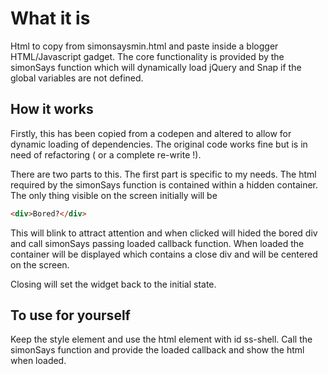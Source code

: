 # What it is

Html to copy from simonsaysmin.html and paste inside a blogger HTML/Javascript gadget.  The core functionality is provided by the simonSays function which will dynamically load jQuery and Snap if the global variables are not defined.

## How it works

Firstly, this has been copied from a codepen and altered to allow for dynamic loading of dependencies.  The original code works fine but is in need of refactoring ( or a complete re-write !).

There are two parts to this.  The first part is specific to my needs.  The html required by the simonSays function is contained within a hidden container.  The only thing visible on the screen initially will be

```html
<div>Bored?</div>
```

This will blink to attract attention and when clicked will hided the bored div and call simonSays passing loaded callback function.  When loaded the container will be displayed which contains a close div and will be centered on the screen.

Closing will set the widget back to the initial state.

## To use for yourself

Keep the style element and use the html element with id ss-shell.  Call the simonSays function and provide the loaded callback and show the html when loaded.